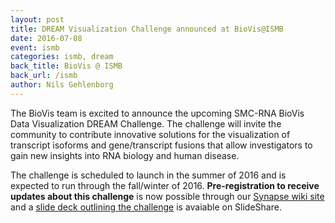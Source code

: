 ```yaml
---
layout: post
title: DREAM Visualization Challenge announced at BioVis@ISMB
date: 2016-07-08
event: ismb
categories: ismb, dream
back_title: BioVis @ ISMB
back_url: /ismb
author: Nils Gehlenborg
---
```


The BioVis team is excited to announce the upcoming SMC-RNA BioVis Data Visualization DREAM Challenge. The challenge will invite the community to contribute innovative solutions for the visualization of transcript isoforms and gene/transcript fusions that allow investigators to gain new insights into RNA biology and human disease. 

The challenge is scheduled to launch in the summer of 2016 and is expected to run through the fall/winter of 2016. __Pre-registration to receive updates about this challenge__ is now possible through our [Synapse wiki site](https://www.synapse.org/#!Synapse:syn6828822/wiki/402099) and a [slide deck outlining the challenge](http://www.slideshare.net/ngehlenborg/smcrna-biovis-data-visualization-dream-challenge-preview) is avaiable on SlideShare.